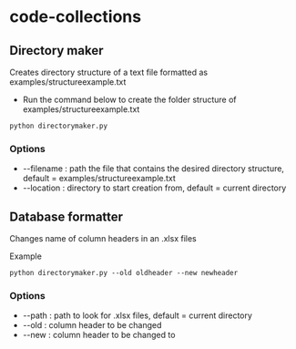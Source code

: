 # code-collections

## Directory maker
Creates directory structure of a text file formatted as examples/structureexample.txt
- Run the command below to create the folder structure of examples/structureexample.txt
```
python directorymaker.py
```
### Options
- --filename : path the file that contains the desired directory structure, default = examples/structureexample.txt
- --location : directory to start creation from, default = current directory

## Database formatter
Changes name of column headers in an .xlsx files

Example
```
python directorymaker.py --old oldheader --new newheader
```

### Options
- --path : path to look for .xlsx files, default = current directory
- --old : column header to be changed
- --new : column header to be changed to
